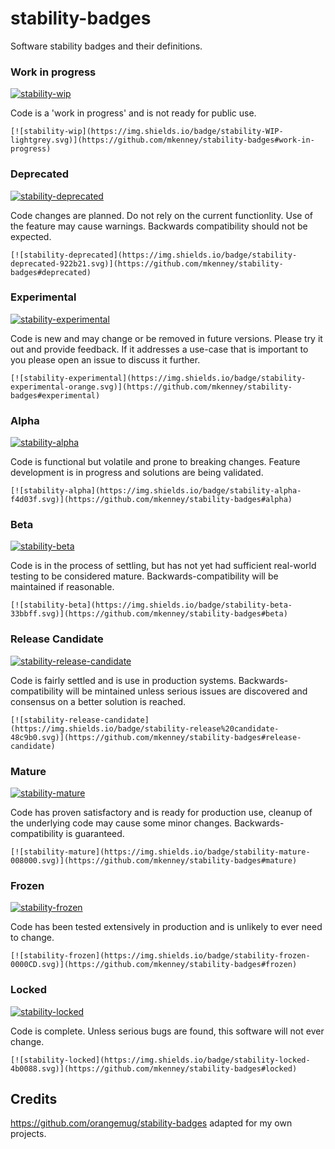 # stability-badges

Software stability badges and their definitions.

### Work in progress
[![stability-wip](https://img.shields.io/badge/stability-WIP-lightgrey.svg)](https://github.com/mkenney/stability-badges#work-in-progress)

Code is a 'work in progress' and is not ready for public use.
```
[![stability-wip](https://img.shields.io/badge/stability-WIP-lightgrey.svg)](https://github.com/mkenney/stability-badges#work-in-progress)
```


### Deprecated
[![stability-deprecated](https://img.shields.io/badge/stability-deprecated-922b21.svg)](https://github.com/mkenney/stability-badges#deprecated)

Code changes are planned. Do not rely on the current functionlity. Use of the feature may cause warnings. Backwards compatibility should not be expected.

```
[![stability-deprecated](https://img.shields.io/badge/stability-deprecated-922b21.svg)](https://github.com/mkenney/stability-badges#deprecated)
```

### Experimental
[![stability-experimental](https://img.shields.io/badge/stability-experimental-orange.svg)](https://github.com/mkenney/stability-badges#experimental)

Code is new and may change or be removed in future versions. Please try it out and provide feedback. If it addresses a use-case that is important to you please open an issue to discuss it further.

```
[![stability-experimental](https://img.shields.io/badge/stability-experimental-orange.svg)](https://github.com/mkenney/stability-badges#experimental)
```

### Alpha
[![stability-alpha](https://img.shields.io/badge/stability-alpha-f4d03f.svg)](https://github.com/mkenney/stability-badges#alpha)

Code is functional but volatile and prone to breaking changes. Feature development is in progress and solutions are being validated.

```
[![stability-alpha](https://img.shields.io/badge/stability-alpha-f4d03f.svg)](https://github.com/mkenney/stability-badges#alpha)
```

### Beta
[![stability-beta](https://img.shields.io/badge/stability-beta-33bbff.svg)](https://github.com/mkenney/stability-badges#beta)

Code is in the process of settling, but has not yet had sufficient real-world testing to be considered mature. Backwards-compatibility will be maintained if reasonable.

```
[![stability-beta](https://img.shields.io/badge/stability-beta-33bbff.svg)](https://github.com/mkenney/stability-badges#beta)
```

### Release Candidate
[![stability-release-candidate](https://img.shields.io/badge/stability-release%20candidate-48c9b0.svg)](https://github.com/mkenney/stability-badges#release-candidate)

Code is fairly settled and is use in production systems. Backwards-compatibility will be mintained unless serious issues are discovered and consensus on a better solution is reached.

```
[![stability-release-candidate](https://img.shields.io/badge/stability-release%20candidate-48c9b0.svg)](https://github.com/mkenney/stability-badges#release-candidate)
```

### Mature
[![stability-mature](https://img.shields.io/badge/stability-mature-008000.svg)](https://github.com/mkenney/stability-badges#mature)

Code has proven satisfactory and is ready for production use, cleanup of the underlying code may cause some minor changes. Backwards-compatibility is guaranteed.

```
[![stability-mature](https://img.shields.io/badge/stability-mature-008000.svg)](https://github.com/mkenney/stability-badges#mature)
```

### Frozen
[![stability-frozen](https://img.shields.io/badge/stability-frozen-0000CD.svg)](https://github.com/mkenney/stability-badges#frozen)

Code has been tested extensively in production and is unlikely to ever need to change.

```
[![stability-frozen](https://img.shields.io/badge/stability-frozen-0000CD.svg)](https://github.com/mkenney/stability-badges#frozen)
```

### Locked
[![stability-locked](https://img.shields.io/badge/stability-locked-4b0088.svg)](https://github.com/mkenney/stability-badges#locked)

Code is complete. Unless serious bugs are found, this software will not ever change.

```
[![stability-locked](https://img.shields.io/badge/stability-locked-4b0088.svg)](https://github.com/mkenney/stability-badges#locked)
```

## Credits
https://github.com/orangemug/stability-badges adapted for my own projects.
